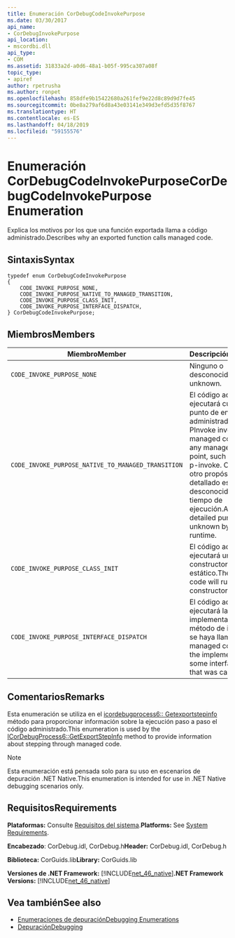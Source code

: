 ```yaml
---
title: Enumeración CorDebugCodeInvokePurpose
ms.date: 03/30/2017
api_name:
- CorDebugInvokePurpose
api_location:
- mscordbi.dll
api_type:
- COM
ms.assetid: 31833a2d-a0d6-48a1-b05f-995ca307a08f
topic_type:
- apiref
author: rpetrusha
ms.author: ronpet
ms.openlocfilehash: 858dfe9b15422680a261fef9e22d8c89d9d7fe45
ms.sourcegitcommit: 0be8a279af6d8a43e03141e349d3efd5d35f8767
ms.translationtype: HT
ms.contentlocale: es-ES
ms.lasthandoff: 04/18/2019
ms.locfileid: "59155576"
---
```

# <a name="cordebugcodeinvokepurpose-enumeration"></a><span data-ttu-id="0e93c-102">Enumeración CorDebugCodeInvokePurpose</span><span class="sxs-lookup"><span data-stu-id="0e93c-102">CorDebugCodeInvokePurpose Enumeration</span></span>
<span data-ttu-id="0e93c-103">Explica los motivos por los que una función exportada llama a código administrado.</span><span class="sxs-lookup"><span data-stu-id="0e93c-103">Describes why an exported function calls managed code.</span></span>  
  
## <a name="syntax"></a><span data-ttu-id="0e93c-104">Sintaxis</span><span class="sxs-lookup"><span data-stu-id="0e93c-104">Syntax</span></span>  
  
```  
typedef enum CorDebugCodeInvokePurpose  
{  
    CODE_INVOKE_PURPOSE_NONE,  
    CODE_INVOKE_PURPOSE_NATIVE_TO_MANAGED_TRANSITION,    
    CODE_INVOKE_PURPOSE_CLASS_INIT,  
    CODE_INVOKE_PURPOSE_INTERFACE_DISPATCH,  
} CorDebugCodeInvokePurpose;  
```  
  
## <a name="members"></a><span data-ttu-id="0e93c-105">Miembros</span><span class="sxs-lookup"><span data-stu-id="0e93c-105">Members</span></span>  
  
|<span data-ttu-id="0e93c-106">Miembro</span><span class="sxs-lookup"><span data-stu-id="0e93c-106">Member</span></span>|<span data-ttu-id="0e93c-107">Descripción</span><span class="sxs-lookup"><span data-stu-id="0e93c-107">Description</span></span>|  
|------------|-----------------|  
|`CODE_INVOKE_PURPOSE_NONE`|<span data-ttu-id="0e93c-108">Ninguno o desconocido.</span><span class="sxs-lookup"><span data-stu-id="0e93c-108">None or unknown.</span></span>|  
|`CODE_INVOKE_PURPOSE_NATIVE_TO_MANAGED_TRANSITION`|<span data-ttu-id="0e93c-109">El código administrado ejecutará cualquier punto de entrada administrado, como una PInvoke inversa.</span><span class="sxs-lookup"><span data-stu-id="0e93c-109">The managed code will run any managed entry point, such as a reverse p-invoke.</span></span> <span data-ttu-id="0e93c-110">Cualquier otro propósito más detallado es desconocido para el tiempo de ejecución.</span><span class="sxs-lookup"><span data-stu-id="0e93c-110">Any more detailed purpose is unknown by the runtime.</span></span>|  
|`CODE_INVOKE_PURPOSE_CLASS_INIT`|<span data-ttu-id="0e93c-111">El código administrado ejecutará un constructor estático.</span><span class="sxs-lookup"><span data-stu-id="0e93c-111">The managed code will run a static constructor.</span></span>|  
|`CODE_INVOKE_PURPOSE_INTERFACE_DISPATCH`|<span data-ttu-id="0e93c-112">El código administrado ejecutará la implementación de un método de interfaz que se haya llamado.</span><span class="sxs-lookup"><span data-stu-id="0e93c-112">The managed code will run the implementation for some interface method that was called.</span></span>|  
  
## <a name="remarks"></a><span data-ttu-id="0e93c-113">Comentarios</span><span class="sxs-lookup"><span data-stu-id="0e93c-113">Remarks</span></span>  
 <span data-ttu-id="0e93c-114">Esta enumeración se utiliza en el [icordebugprocess6:: Getexportstepinfo](../../../../docs/framework/unmanaged-api/debugging/icordebugprocess6-getexportstepinfo-method.md) método para proporcionar información sobre la ejecución paso a paso el código administrado.</span><span class="sxs-lookup"><span data-stu-id="0e93c-114">This enumeration is used by the [ICorDebugProcess6::GetExportStepInfo](../../../../docs/framework/unmanaged-api/debugging/icordebugprocess6-getexportstepinfo-method.md) method to provide information about stepping through managed code.</span></span>  
  
> [!NOTE]
>  <span data-ttu-id="0e93c-115">Esta enumeración está pensada solo para su uso en escenarios de depuración .NET Native.</span><span class="sxs-lookup"><span data-stu-id="0e93c-115">This enumeration is intended for use in .NET Native debugging scenarios only.</span></span>  
  
## <a name="requirements"></a><span data-ttu-id="0e93c-116">Requisitos</span><span class="sxs-lookup"><span data-stu-id="0e93c-116">Requirements</span></span>  
 <span data-ttu-id="0e93c-117">**Plataformas:** Consulte [Requisitos del sistema](../../../../docs/framework/get-started/system-requirements.md).</span><span class="sxs-lookup"><span data-stu-id="0e93c-117">**Platforms:** See [System Requirements](../../../../docs/framework/get-started/system-requirements.md).</span></span>  
  
 <span data-ttu-id="0e93c-118">**Encabezado**: CorDebug.idl, CorDebug.h</span><span class="sxs-lookup"><span data-stu-id="0e93c-118">**Header:** CorDebug.idl, CorDebug.h</span></span>  
  
 <span data-ttu-id="0e93c-119">**Biblioteca:** CorGuids.lib</span><span class="sxs-lookup"><span data-stu-id="0e93c-119">**Library:** CorGuids.lib</span></span>  
  
 <span data-ttu-id="0e93c-120">**Versiones de .NET Framework:** [!INCLUDE[net_46_native](../../../../includes/net-46-native-md.md)]</span><span class="sxs-lookup"><span data-stu-id="0e93c-120">**.NET Framework Versions:** [!INCLUDE[net_46_native](../../../../includes/net-46-native-md.md)]</span></span>  
  
## <a name="see-also"></a><span data-ttu-id="0e93c-121">Vea también</span><span class="sxs-lookup"><span data-stu-id="0e93c-121">See also</span></span>

- [<span data-ttu-id="0e93c-122">Enumeraciones de depuración</span><span class="sxs-lookup"><span data-stu-id="0e93c-122">Debugging Enumerations</span></span>](../../../../docs/framework/unmanaged-api/debugging/debugging-enumerations.md)
- [<span data-ttu-id="0e93c-123">Depuración</span><span class="sxs-lookup"><span data-stu-id="0e93c-123">Debugging</span></span>](../../../../docs/framework/unmanaged-api/debugging/index.md)
